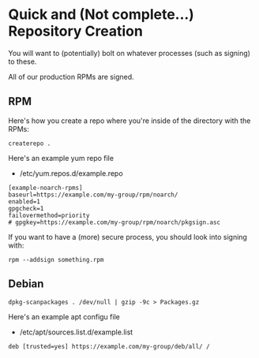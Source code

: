 # Quick and (Not complete...) Repository Creation

You will want to (potentially) bolt on whatever processes
(such as signing) to these.

All of our production RPMs are signed.

## RPM

Here's how you create a repo where you're inside of the
directory with the RPMs:
```
createrepo .
```

Here's an example yum repo file

* /etc/yum.repos.d/example.repo
```
[example-noarch-rpms]
baseurl=https://example.com/my-group/rpm/noarch/
enabled=1
gpgcheck=1
failovermethod=priority
# gpgkey=https://example.com/my-group/rpm/noarch/pkgsign.asc
```

If you want to have a (more) secure process, you should look into
signing with:
```
rpm --addsign something.rpm
```

## Debian

```
dpkg-scanpackages . /dev/null | gzip -9c > Packages.gz
```

Here's an example apt configu file
* /etc/apt/sources.list.d/example.list

```
deb [trusted=yes] https://example.com/my-group/deb/all/ /
```
